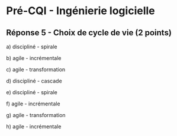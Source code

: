 # Pré-CQI - Ingénierie logicielle

## Réponse 5 - Choix de cycle de vie (2 points)

a) discipliné - spirale

b) agile - incrémentale

c) agile - transformation

d) discipliné - cascade

e) discipliné - spirale

f) agile - incrémentale

g) agile - transformation

h) agile - incrémentale